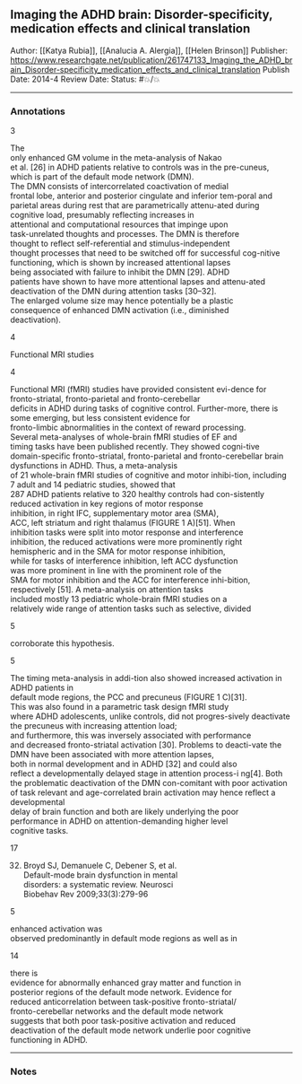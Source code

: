 ## Imaging the ADHD brain: Disorder-specificity, medication effects and clinical translation

Author: [[Katya Rubia]], [[Analucia A. Alergia]], [[Helen Brinson]]
Publisher: https://www.researchgate.net/publication/261747133_Imaging_the_ADHD_brain_Disorder-specificity_medication_effects_and_clinical_translation
Publish Date: 2014-4
Review Date:
Status: #💥/💥

___

### Annotations

3

The  
only enhanced GM volume in the meta-analysis of Nakao  
et al. [26] in ADHD patients relative to controls was in the pre-cuneus, which is part of the default mode network (DMN).  
The DMN consists of intercorrelated coactivation of medial  
frontal lobe, anterior and posterior cingulate and inferior tem-poral and parietal areas during rest that are parametrically attenu-ated during cognitive load, presumably reflecting increases in  
attentional and computational resources that impinge upon  
task-unrelated thoughts and processes. The DMN is therefore  
thought to reflect self-referential and stimulus-independent  
thought processes that need to be switched off for successful cog-nitive functioning, which is shown by increased attentional lapses  
being associated with failure to inhibit the DMN [29]. ADHD  
patients have shown to have more attentional lapses and attenu-ated deactivation of the DMN during attention tasks [30–32].  
The enlarged volume size may hence potentially be a plastic  
consequence of enhanced DMN activation (i.e., diminished  
deactivation).

4

Functional MRI studies

4

Functional MRI (fMRI) studies have provided consistent evi-dence for fronto-striatal, fronto-parietal and fronto-cerebellar  
deficits in ADHD during tasks of cognitive control. Further-more, there is some emerging, but less consistent evidence for  
fronto-limbic abnormalities in the context of reward processing.  
Several meta-analyses of whole-brain fMRI studies of EF and  
timing tasks have been published recently. They showed cogni-tive domain-specific fronto-striatal, fronto-parietal and fronto-cerebellar brain dysfunctions in ADHD. Thus, a meta-analysis  
of 21 whole-brain fMRI studies of cognitive and motor inhibi-tion, including 7 adult and 14 pediatric studies, showed that  
287 ADHD patients relative to 320 healthy controls had con-sistently reduced activation in key regions of motor response  
inhibition, in right IFC, supplementary motor area (SMA),  
ACC, left striatum and right thalamus (FIGURE 1 A)[51]. When  
inhibition tasks were split into motor response and interference  
inhibition, the reduced activations were more prominently right  
hemispheric and in the SMA for motor response inhibition,  
while for tasks of interference inhibition, left ACC dysfunction  
was more prominent in line with the prominent role of the  
SMA for motor inhibition and the ACC for interference inhi-bition, respectively [51]. A meta-analysis on attention tasks  
included mostly 13 pediatric whole-brain fMRI studies on a  
relatively wide range of attention tasks such as selective, divided

5

corroborate this hypothesis.

5

The timing meta-analysis in addi-tion also showed increased activation in ADHD patients in  
default mode regions, the PCC and precuneus (FIGURE 1 C)[31].  
This was also found in a parametric task design fMRI study  
where ADHD adolescents, unlike controls, did not progres-sively deactivate the precuneus with increasing attention load;  
and furthermore, this was inversely associated with performance  
and decreased fronto-striatal activation [30]. Problems to deacti-vate the DMN have been associated with more attention lapses,  
both in normal development and in ADHD [32] and could also  
reflect a developmentally delayed stage in attention process-i ng[4]. Both the problematic deactivation of the DMN con-comitant with poor activation of task relevant and age-correlated brain activation may hence reflect a developmental  
delay of brain function and both are likely underlying the poor  
performance in ADHD on attention-demanding higher level  
cognitive tasks.

17

32. Broyd SJ, Demanuele C, Debener S, et al.  
Default-mode brain dysfunction in mental  
disorders: a systematic review. Neurosci  
Biobehav Rev 2009;33(3):279-96

5

enhanced activation was  
observed predominantly in default mode regions as well as in

14

there is  
evidence for abnormally enhanced gray matter and function in  
posterior regions of the default mode network. Evidence for  
reduced anticorrelation between task-positive fronto-striatal/  
fronto-cerebellar networks and the default mode network  
suggests that both poor task-positive activation and reduced  
deactivation of the default mode network underlie poor cognitive  
functioning in ADHD.

___

### Notes

